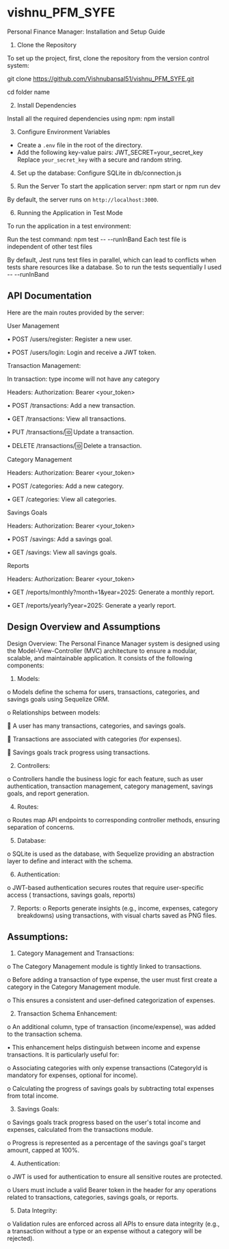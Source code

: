 # vishnu_PFM_SYFE
 

Personal Finance Manager: Installation and Setup Guide
1. Clone the Repository

To set up the project, first, clone the repository from the version control system:

git clone https://github.com/Vishnubansal51/vishnu_PFM_SYFE.git

cd folder name

2. Install Dependencies

Install all the required dependencies using npm:
npm install

3. Configure Environment Variables

- Create a `.env` file in the root of the directory.
- Add the following key-value pairs:
JWT_SECRET=your_secret_key
Replace `your_secret_key` with a secure and random string.
4. Set up the database:
Configure SQLite in db/connection.js


5. Run the Server
To start the application server:
npm start or npm run dev


By default, the server runs on `http://localhost:3000`.


6. Running the Application in Test Mode

To run the application in a test environment:

Run the test command:
npm test -- --runInBand
Each test file is independent of other test files

By default, Jest runs test files in parallel, which can lead to conflicts when tests share resources like a database. So to run the tests sequentially I used -- --runInBand

## API Documentation

Here are the main routes provided by the server:

User Management

•	POST /users/register: Register a new user.

•	POST /users/login: Login and receive a JWT token.

Transaction Management:

In transaction: type income will not have any category

Headers:
Authorization: Bearer <your_token>

•	POST /transactions: Add a new transaction.

•	GET /transactions: View all transactions.

•	PUT /transactions/:id: Update a transaction.

•	DELETE /transactions/:id: Delete a transaction.

Category Management

Headers:
Authorization: Bearer <your_token>

•	POST /categories: Add a new category.

•	GET /categories: View all categories.

Savings Goals

Headers:
Authorization: Bearer <your_token>

•	POST /savings: Add a savings goal.

•	GET /savings: View all savings goals.

Reports

Headers:
Authorization: Bearer <your_token>

•	GET /reports/monthly?month=1&year=2025: Generate a monthly report.

•	GET /reports/yearly?year=2025: Generate a yearly report.




## Design Overview and Assumptions

Design Overview:
The Personal Finance Manager system is designed using the Model-View-Controller (MVC) architecture to ensure a modular, scalable, and maintainable application. It consists of the following components:

1.	Models:
   
o	Models define the schema for users, transactions, categories, and savings goals using Sequelize ORM.

o	Relationships between models:

 	A user has many transactions, categories, and savings goals.

 	Transactions are associated with categories (for expenses).

 	Savings goals track progress using transactions.

2.	Controllers:
   
o	Controllers handle the business logic for each feature, such as user authentication, transaction management, category management, savings goals, and report generation.

4.	Routes:

o	Routes map API endpoints to corresponding controller methods, ensuring separation of concerns.

5.	Database:

o	SQLite is used as the database, with Sequelize providing an abstraction layer to define and interact with the schema.

6.	Authentication:

o	JWT-based authentication secures routes that require user-specific access ( transactions, savings goals, reports)

7.	Reports:
o	Reports generate insights (e.g., income, expenses, category breakdowns) using transactions, with visual charts saved as PNG files.

## Assumptions:
1.	Category Management and Transactions:

o	The Category Management module is tightly linked to transactions.

o	Before adding a transaction of type expense, the user must first create a category in the Category Management module.

o	This ensures a consistent and user-defined categorization of expenses.

2.	Transaction Schema Enhancement:
   
o	An additional column, type of transaction (income/expense), was added to the transaction schema.

•	This enhancement helps distinguish between income and expense transactions. It is particularly useful for:

o	Associating categories with only expense transactions (CategoryId is mandatory for expenses, optional for income).

o	Calculating the progress of savings goals by subtracting total expenses from total income.

3.	Savings Goals:

o	Savings goals track progress based on the user's total income and expenses, calculated from the transactions module.

o	Progress is represented as a percentage of the savings goal's target amount, capped at 100%.

4.	Authentication:

o	JWT is used for authentication to ensure all sensitive routes are protected.

o	Users must include a valid Bearer token in the header for any operations related to transactions, categories, savings goals, or reports.

5.	Data Integrity:

o	Validation rules are enforced across all APIs to ensure data integrity (e.g., a transaction without a type or an expense without a category will be rejected).



